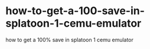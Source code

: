 # how-to-get-a-100-save-in-splatoon-1-cemu-emulator
how to get a 100% save in splatoon 1 cemu emulator
